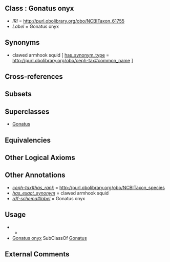 
## Class : Gonatus onyx

 * *IRI* = http://purl.obolibrary.org/obo/NCBITaxon_61755
 * *Label* = Gonatus onyx

## Synonyms

 * clawed armhook squid [ [has_synonym_type](../../pe/oboInOwl#hasSynonymType.md) = http://purl.obolibrary.org/obo/ceph-tax#common_name ]

## Cross-references


## Subsets


## Superclasses

 * [Gonatus](../../NCBITaxon/11/NCBITaxon_61711.md)

## Equivalencies


## Other Logical Axioms


## Other Annotations

 * *[ceph-tax#has_rank](../../ceph-tax#has/nk/ceph-tax#has_rank.md)* = http://purl.obolibrary.org/obo/NCBITaxon_species
 * *[has_exact_synonym](../../ym/oboInOwl#hasExactSynonym.md)* = clawed armhook squid
 * *[rdf-schema#label](../../el/rdf-schema#label.md)* = Gonatus onyx

## Usage

 * -
 * [Gonatus onyx](../../NCBITaxon/55/NCBITaxon_61755.md) SubClassOf [Gonatus](../../NCBITaxon/11/NCBITaxon_61711.md)

## External Comments

